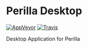 # Perilla Desktop
[![AppVeyor](https://img.shields.io/appveyor/ci/ZhangZisu/perilla-desktop.svg?style=flat-square)](https://github.com/ZhangZisu/perilla-desktop)
[![Travis](https://img.shields.io/travis/ZhangZisu/perilla-desktop.svg?style=flat-square)](https://github.com/ZhangZisu/perilla-desktop)

Desktop Application for Perilla